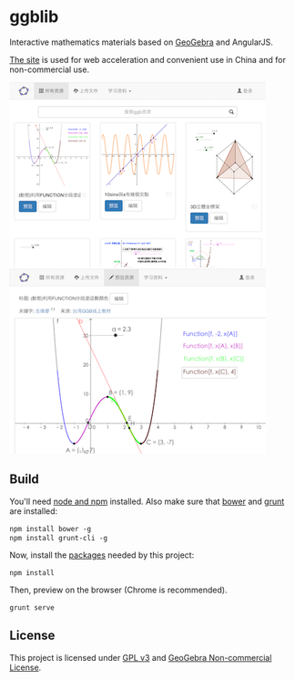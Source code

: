 # ggblib

Interactive mathematics materials based on [GeoGebra][ggb] and AngularJS.

[The site][ggblib] is used for web acceleration and convenient use
in China and for non-commercial use.

![](doc/browse.png) ![](doc/preview.png)

## Build

You'll need [node and npm][npm] installed.
Also make sure that [bower][bower] and [grunt][grunt] are installed:

```
npm install bower -g
npm install grunt-cli -g
```

Now, install the [packages][packages] needed by this project:

```
npm install
```

Then, preview on the browser (Chrome is recommended).

```
grunt serve
```

## License

This project is licensed under [GPL v3][gpl] and [GeoGebra Non-commercial License][ggb-lisence].

[ggb]: https://www.geogebra.org
[npm]: https://docs.npmjs.com/getting-started/installing-node
[bower]: http://bower.io
[grunt]: http://gruntjs.com/getting-started
[packages]: doc/dependencies.md
[gpl]: http://www.gnu.org/licenses/gpl-3.0.html
[ggblib]: http://rhcad.com/ggblib
[ggb-lisence]: http://www.geogebra.org/license/
